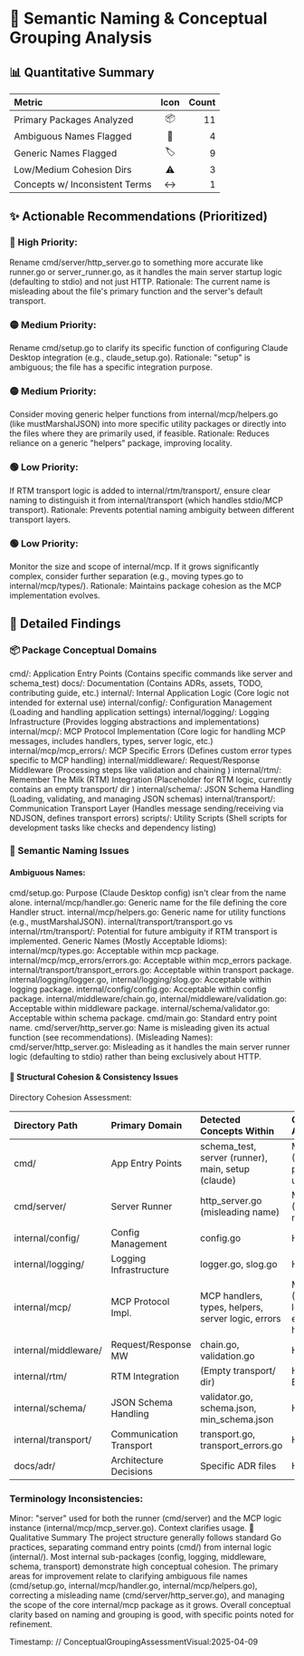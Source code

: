# 🧐 Semantic Naming & Conceptual Grouping Analysis

## 📊 Quantitative Summary

| Metric                         | Icon | Count |
| :----------------------------- | :--: | ----: |
| Primary Packages Analyzed      |  📦  |    11 |
| Ambiguous Names Flagged        |  🤔  |     4 |
| Generic Names Flagged          |  🏷️  |     9 |
| Low/Medium Cohesion Dirs       |  ⚠️  |     3 |
| Concepts w/ Inconsistent Terms |  ↔️  |     1 |

## ✨ Actionable Recommendations (Prioritized)

### 🔴 High Priority:

Rename cmd/server/http_server.go to something more accurate like runner.go or server_runner.go, as it handles the main server startup logic (defaulting to stdio) and not just HTTP. Rationale: The current name is misleading about the file's primary function and the server's default transport.

### 🟡 Medium Priority:

Rename cmd/setup.go to clarify its specific function of configuring Claude Desktop integration (e.g., claude_setup.go). Rationale: "setup" is ambiguous; the file has a specific integration purpose.

### 🟡 Medium Priority:

Consider moving generic helper functions from internal/mcp/helpers.go (like mustMarshalJSON) into more specific utility packages or directly into the files where they are primarily used, if feasible. Rationale: Reduces reliance on a generic "helpers" package, improving locality.

### 🟢 Low Priority:

If RTM transport logic is added to internal/rtm/transport/, ensure clear naming to distinguish it from internal/transport (which handles stdio/MCP transport). Rationale: Prevents potential naming ambiguity between different transport layers.

### 🟢 Low Priority:

Monitor the size and scope of internal/mcp. If it grows significantly complex, consider further separation (e.g., moving types.go to internal/mcp/types/). Rationale: Maintains package cohesion as the MCP implementation evolves.

## 🔬 Detailed Findings

### 📦 Package Conceptual Domains

cmd/: Application Entry Points (Contains specific commands like server and schema_test)
docs/: Documentation (Contains ADRs, assets, TODO, contributing guide, etc.)
internal/: Internal Application Logic (Core logic not intended for external use)
internal/config/: Configuration Management (Loading and handling application settings)
internal/logging/: Logging Infrastructure (Provides logging abstractions and implementations)
internal/mcp/: MCP Protocol Implementation (Core logic for handling MCP messages, includes handlers, types, server logic, etc.)
internal/mcp/mcp_errors/: MCP Specific Errors (Defines custom error types specific to MCP handling)
internal/middleware/: Request/Response Middleware (Processing steps like validation and chaining )
internal/rtm/: Remember The Milk (RTM) Integration (Placeholder for RTM logic, currently contains an empty transport/ dir )
internal/schema/: JSON Schema Handling (Loading, validating, and managing JSON schemas)
internal/transport/: Communication Transport Layer (Handles message sending/receiving via NDJSON, defines transport errors)
scripts/: Utility Scripts (Shell scripts for development tasks like checks and dependency listing)

### 🤔 Semantic Naming Issues

#### Ambiguous Names:

cmd/setup.go: Purpose (Claude Desktop config) isn't clear from the name alone.
internal/mcp/handler.go: Generic name for the file defining the core Handler struct.
internal/mcp/helpers.go: Generic name for utility functions (e.g., mustMarshalJSON).
internal/transport/transport.go vs internal/rtm/transport/: Potential for future ambiguity if RTM transport is implemented.
Generic Names (Mostly Acceptable Idioms):
internal/mcp/types.go: Acceptable within mcp package.
internal/mcp/mcp_errors/errors.go: Acceptable within mcp_errors package.
internal/transport/transport_errors.go: Acceptable within transport package.
internal/logging/logger.go, internal/logging/slog.go: Acceptable within logging package.
internal/config/config.go: Acceptable within config package.
internal/middleware/chain.go, internal/middleware/validation.go: Acceptable within middleware package.
internal/schema/validator.go: Acceptable within schema package.
cmd/main.go: Standard entry point name.
cmd/server/http_server.go: Name is misleading given its actual function (see recommendations).
(Misleading Names):
cmd/server/http_server.go: Misleading as it handles the main server runner logic (defaulting to stdio) rather than being exclusively about HTTP.

#### 🔗 Structural Cohesion & Consistency Issues

Directory Cohesion Assessment:

| Directory Path       | Primary Domain          | Detected Concepts Within                           | Cohesion Assessment                               |
| :------------------- | :---------------------- | :------------------------------------------------- | :------------------------------------------------ |
| cmd/                 | App Entry Points        | schema_test, server (runner), main, setup (claude) | Medium (Setup purpose unclear)                    |
| cmd/server/          | Server Runner           | http_server.go (misleading name)                   | Medium (Misleading name)                          |
| internal/config/     | Config Management       | config.go                                          | High                                              |
| internal/logging/    | Logging Infrastructure  | logger.go, slog.go                                 | High                                              |
| internal/mcp/        | MCP Protocol Impl.      | MCP handlers, types, helpers, server logic, errors | Medium (Mixes core logic, types, errors, helpers) |
| internal/middleware/ | Request/Response MW     | chain.go, validation.go                            | High                                              |
| internal/rtm/        | RTM Integration         | (Empty transport/ dir)                             | High (but Empty)                                  |
| internal/schema/     | JSON Schema Handling    | validator.go, schema.json, min_schema.json         | High                                              |
| internal/transport/  | Communication Transport | transport.go, transport_errors.go                  | High                                              |
| docs/adr/            | Architecture Decisions  | Specific ADR files                                 | High                                              |

### Terminology Inconsistencies:

Minor: "server" used for both the runner (cmd/server) and the MCP logic instance (internal/mcp/mcp_server.go). Context clarifies usage.
📝 Qualitative Summary
The project structure generally follows standard Go practices, separating command entry points (cmd/) from internal logic (internal/). Most internal sub-packages (config, logging, middleware, schema, transport) demonstrate high conceptual cohesion. The primary areas for improvement relate to clarifying ambiguous file names (cmd/setup.go, internal/mcp/handler.go, internal/mcp/helpers.go), correcting a misleading name (cmd/server/http_server.go), and managing the scope of the core internal/mcp package as it grows. Overall conceptual clarity based on naming and grouping is good, with specific points noted for refinement.

Timestamp: // ConceptualGroupingAssessmentVisual:2025-04-09

